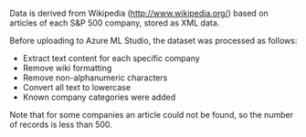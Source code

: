 Data is derived from Wikipedia (<a href="http://www.wikipedia.org/">http://www.wikipedia.org/</a>) based on articles of each S&P 500 company, stored as XML data.<p>Before uploading to Azure ML Studio, the dataset was processed as follows:<ul><li>Extract text content for each specific company</li><li>Remove wiki formatting</li><li>Remove non-alphanumeric characters</li><li>Convert all text to lowercase</li><li>Known company categories were added</li></ul><p>Note that for some companies an article could not be found, so the number of records is less than 500.<!--HONumber=35_1-->
